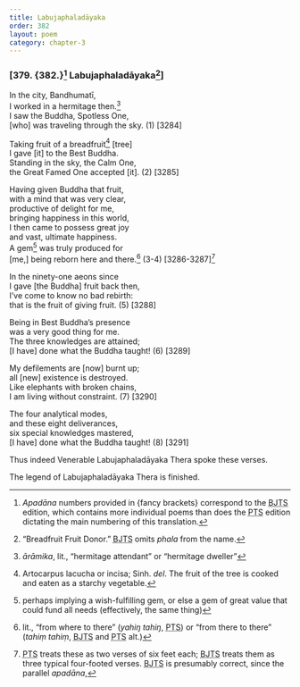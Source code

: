 ```yaml
---
title: Labujaphaladāyaka
order: 382
layout: poem
category: chapter-3
---
```


### \[379. {382.}[^1] Labujaphaladāyaka[^2]\]

In the city, Bandhumatī,  
I worked in a hermitage then.[^3]  
I saw the Buddha, Spotless One,  
\[who\] was traveling through the sky. (1) \[3284\]

Taking fruit of a breadfruit[^4] \[tree\]  
I gave \[it\] to the Best Buddha.  
Standing in the sky, the Calm One,  
the Great Famed One accepted \[it\]. (2) \[3285\]

Having given Buddha that fruit,  
with a mind that was very clear,  
productive of delight for me,  
bringing happiness in this world,  
I then came to possess great joy  
and vast, ultimate happiness.  
A gem[^5] was truly produced for  
\[me,\] being reborn here and there.[^6] (3-4) \[3286-3287\][^7]

In the ninety-one aeons since  
I gave \[the Buddha\] fruit back then,  
I’ve come to know no bad rebirth:  
that is the fruit of giving fruit. (5) \[3288\]

Being in Best Buddha’s presence  
was a very good thing for me.  
The three knowledges are attained;  
\[I have\] done what the Buddha taught! (6) \[3289\]

My defilements are \[now\] burnt up;  
all \[new\] existence is destroyed.  
Like elephants with broken chains,  
I am living without constraint. (7) \[3290\]

The four analytical modes,  
and these eight deliverances,  
six special knowledges mastered,  
\[I have\] done what the Buddha taught! (8) \[3291\]

Thus indeed Venerable Labujaphaladāyaka Thera spoke these verses.

The legend of Labujaphaladāyaka Thera is finished.

[^1]: *Apadāna* numbers provided in {fancy brackets} correspond to the <abbr title="Buddha Jayanthi Tripitaka Series">BJTS</abbr> edition, which contains more individual poems than does the <abbr title="Pali Text Society">PTS</abbr> edition dictating the main numbering of this translation.

[^2]: “Breadfruit Fruit Donor.” <abbr title="Buddha Jayanthi Tripitaka Series">BJTS</abbr> omits *phala* from the name.

[^3]: *ārāmika*, lit., “hermitage attendant” or “hermitage dweller”

[^4]: Artocarpus lacucha or incisa; Sinh. *del*. The fruit of the tree is cooked and eaten as a starchy vegetable.

[^5]: perhaps implying a wish-fulfilling gem, or else a gem of great value that could fund all needs (effectively, the same thing)

[^6]: lit., “from where to there” (*yahiŋ tahiŋ*, <abbr title="Pali Text Society">PTS</abbr>) or “from there to there” (*tahiṃ tahiṃ*, <abbr title="Buddha Jayanthi Tripitaka Series">BJTS</abbr> and <abbr title="Pali Text Society">PTS</abbr> alt.)

[^7]: <abbr title="Pali Text Society">PTS</abbr> treats these as two verses of six feet each; <abbr title="Buddha Jayanthi Tripitaka Series">BJTS</abbr> treats them as three typical four-footed verses. <abbr title="Buddha Jayanthi Tripitaka Series">BJTS</abbr> is presumably correct, since the parallel *apadāna*,
